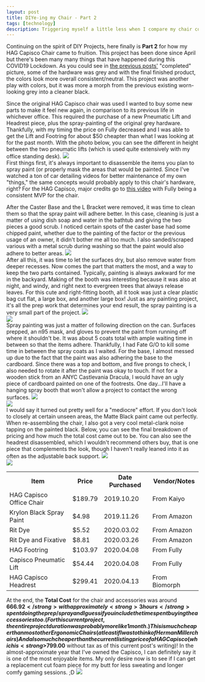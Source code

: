 ```yaml
---
layout: post
title: DIYe-ing my Chair - Part 2
tags: [technology]
description: Triggering myself a little less when I compare my chair color to the now-office-room.
---
```


Continuing on the spirit of DIY Projects, here finally is <strong>Part 2</strong> for how my HAG Capisco Chair came to fruition. This project has been done since April but there's been many many things that have happened during this COVID19 Lockdown. As you could see in <a href="/diye-chair/">the previous posts'</a> "completed" picture, some of the hardware was grey and with the final finished product, the colors look more overall consistent/neutral. This project was another play with colors, but it was more a morph from the previous existing worn-looking grey into a cleaner black. 

Since the original HAG Capisco chair was used I wanted to buy some new parts to make it feel new again, in comparison to its previous life in whichever office. This required the purchase of a new Pneumatic Lift and Headrest piece, plus the spray-painting of the original grey hardware. Thankfully, with my timing the price on Fully decreased and I was able to get the Lift and Footring for about $50 cheapter than what I was looking at for the past month. With the photo below, you can see the different in height between the two pneumatic lifts (which is used quite extensively with my office standing desk).
<img src="/images/diychair2/01LiftComparison.jpg"/><br>
First things first, it's always important to disassemble the items you plan to spray paint (or properly mask the areas that would be painted. Since I've watched a ton of car detailing videos for better maintenance of my own "things," the same concepts would probably apply to this chair's hardware, right? For the HAG Capisco, major credits go to <a href="https://www.youtube.com/watch?v=dPrP9vxne2c">this video</a> with Fully being a consistent MVP for the chair. 

After the Caster Base and the L Bracket were removed, it was time to clean them so that the spray paint will adhere better. In this case, cleaning is just a matter of using dish soap and water in the bathtub and giving the two pieces a good scrub. I noticed certain spots of the caster base had some chipped paint, whether due to the painting of the factor or the previous usage of an owner, it didn't bother me all too much. I also sanded/scraped various with a metal scrub during washing so that the paint would also adhere to better areas.
<img src="/images/diychair2/02DisassemblePrepped.jpg"/><br>
After all this, it was time to let the surfaces dry, but also remove water from deeper recesses. Now comes the part that matters the most, and a way to keep the two parts contained. Typically, painting is always awkward for me in the backyard. Making of the booth was interesting because it was also at night, and windy, and right next to evergreen trees that always release leaves. For this cute and right-fitting booth, all it took was just a clear plastic bag cut flat, a large box, and another large box! Just as any painting project, it's all the prep work that determines your end result, the spray painting is a very small part of the project.
<img src="/images/diychair2/03CasterBase.jpg"/><br>
<img src="/images/diychair2/04LShape.jpg"/><br>
Spray painting was just a matter of following direction on the can. Surfaces prepped, an n95 mask, and gloves to prevent the paint from running off where it shouldn't be. It was about 5 coats total with ample waiting time in between so that the items adhere. Thankfully, I had Fate G/O to kill some time in between the spray coats as I waited. For the base,  I almost messed up due to the fact that the paint was also adhering the base to the cardboard. Since there was a top and bottom, and five prongs to check, I also needed to rotate it after the paint was okay to touch. If not for a wooden stick from an ANYC Castlevania Dracula, I would have an ugly piece of cardboard painted on one of the footrests. One day…I'll have a hanging spray booth that won't allow a project to contact the wrong surfaces. 
<img src="/images/diychair2/05FinishedResult.jpg"/><br>
<img src="/images/diychair2/06FootRest.jpg"/><br>
I would say it turned out pretty well for a "mediocre" effort. If you don't look to closely at certain unseen areas, the Matte Black paint came out perfectly. When re-assembling the chair, I also got a very cool metal-clank noise tapping on the painted black. Below, you can see the final breakdown of pricing and how much the total cost came out to be. You can also see the headrest disassembled, which I wouldn't recommend others buy, that is one piece that complements the look, though I haven't really leaned into it as often as the adjustable back support.
<img src="/images/diychair2/07InUse.jpg"/><br>
<img src="/images/diychair2/08Headrest.jpg"/><br>
<table>
  <tr><th>Item</th><th>Price</th><th>Date Purchased</th><th>Vendor/Notes</th></tr>
  <tr><td>HAG Capisco Office Chair</td><td>$189.79</td><td>2019.10.20</td><td>From Kaiyo</td></tr>
  <tr><td>Krylon Black Spray Paint</td><td>$4.98</td><td>2019.11.26</td><td>From Amazon</td></tr>
  <tr><td>Rit Dye</td><td>$5.52</td><td>2020.03.02</td><td>From Amazon</td></tr>
  <tr><td>Rit Dye and Fixative</td><td>$8.81</td><td>2020.03.26</td><td>From Amazon</td></tr>
  <tr><td>HAG Footring</td><td>$103.97</td><td>2020.04.08</td><td>From Fully</td></tr>
  <tr><td>Capisco Pneumatic Lift</td><td>$54.44</td><td>2020.04.08</td><td>From Fully</td></tr>
  <tr><td>HAG Capisco Headrest</td><td>$299.41</td><td>2020.04.13</td><td>From Biomorph</td></tr>
</table>

At the end, the <strong>Total Cost</strong> for the chair and accessories was around <strong>$666.92</strong> with approximately <strong>3 hours</strong> spent doing the prep/spray and I guess if you include the time spent buying the accessories too. (For this current project, the entire project duration was probably more like 1 month.) This is much cheaper than most other Ergonomic Chairs (at least if I was to think of Herman Miller chairs) And also much cheaper than the current listing price of a HAG Capisco (which is <strong>$799.00</strong> without tax as of this current post's writing)! In the almost-approximate year that I've owned the Capisco, I can definitely say it is one of the most enjoyable items. My only desire now is to see if I can get a replacement cut foam piece for my butt for less sweating and longer comfy gaming sessions. ;D
<img src="/images/diychair2/09EndResult.jpg"/><br>